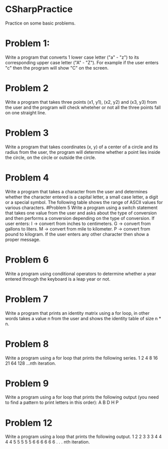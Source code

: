 # CSharpPractice
Practice on some basic problems.
# Problem 1: 
Write a program that converts 1 lower case letter ("a" - "z") to its corresponding upper case letter ("A" - "Z"). For example if the user enters "c" then the program will show "C" on the screen.
# Problem 2
Write a program that takes three points (x1, y1), (x2, y2) and (x3, y3) from the user and the program will check wheteher or not all the three points fall on one straight line.
# Problem 3
Write a program that takes coordinates (x, y) of a center of a circle and its radius from the user, the program will determine whether a point lies inside the circle, on the circle or outside the circle.
# Problem 4
Write a program that takes a character from the user and determines whether the character entered is a capital letter, a small case letter, a digit or a special symbol. The following table shows the range of ASCII values for various characters.
#Problem 5
Write a program using a switch statement that takes one value from the user and asks about the type of conversion and then performs a conversion depending on the type of conversion. If user enters:
I -> convert from inches to centimeters.
G -> convert from gallons to liters.
M -> convert from mile to kilometer.
P -> convert from pound to kilogram.
If the user enters any other character then show a proper message.
# Problem 6
Write a program using conditional operators to determine whether a year entered through the keyboard is a leap year or not.
# Problem 7
Write a program that prints an identity matrix using a for loop, in other words takes a value n from the user and shows the identity table of size n * n.
# Problem 8
Write a program using a for loop that prints the following series.
1 2 4 8 16 21 64 128 …nth iteration.
# Problem 9
Write a program using a for loop that prints the following output (you need to find a pattern to print letters in this order):
A B D H P
# Problem 12
Write a program using a loop that prints the following output.
1 2 2 3 3 3 4 4 4 4 5 5 5 5 5 6 6 6 6 6 6 . . . nth iteration.
